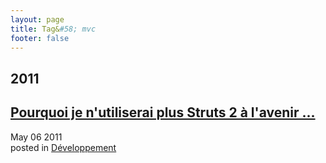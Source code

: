 ```yaml
---
layout: page
title: Tag&#58; mvc
footer: false
---
```


<div id="blog-archives" class="category">
<h2>2011</h2>

<article>
<h1><a href="/2011/05/06/pourquoi-je-nutiliserai-plus-struts-2-a-lavenir/index.html">Pourquoi je n'utiliserai plus Struts 2 à l'avenir ...</a></h1>
<time datetime="2011-05-06T00:00:00-06:00" pubdate><span class='month'>May</span> <span class='day'>06</span> <span class='year'>2011</span></time>
<footer>
<span class="categories">posted in 
<a href='/categories/développement/'>Développement</a></span>
</footer>
</article>
</div>
